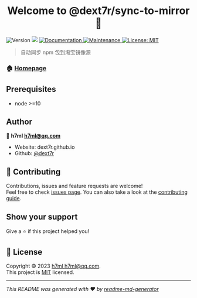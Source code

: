 <h1 align="center">Welcome to @dext7r/sync-to-mirror 👋</h1>
<p>
  <img alt="Version" src="https://img.shields.io/badge/version-0.0.1-blue.svg?cacheSeconds=2592000" />
  <img src="https://img.shields.io/badge/node-%3E%3D10-blue.svg" />
  <a href="https://github.com/dext7r/dext7r#readme" target="_blank">
    <img alt="Documentation" src="https://img.shields.io/badge/documentation-yes-brightgreen.svg" />
  </a>
  <a href="https://github.com/dext7r/dext7r/graphs/commit-activity" target="_blank">
    <img alt="Maintenance" src="https://img.shields.io/badge/Maintained%3F-yes-green.svg" />
  </a>
  <a href="https://github.com/dext7r/dext7r/blob/master/LICENSE" target="_blank">
    <img alt="License: MIT" src="https://img.shields.io/github/license/dext7r/@dext7r/sync-to-mirror" />
  </a>
</p>

> 自动同步 npm 包到淘宝镜像源

### 🏠 [Homepage](https://github.com/dext7r/dext7r#readme)

## Prerequisites

- node >=10

## Author

👤 **h7ml <h7ml@qq.com>**

* Website: dext7r.github.io
* Github: [@dext7r](https://github.com/dext7r)

## 🤝 Contributing

Contributions, issues and feature requests are welcome!<br />Feel free to check [issues page](https://github.com/dext7r/dext7r/issues). You can also take a look at the [contributing guide](https://github.com/dext7r/dext7r/blob/master/CONTRIBUTING.md).

## Show your support

Give a ⭐️ if this project helped you!

## 📝 License

Copyright © 2023 [h7ml <h7ml@qq.com>](https://github.com/dext7r).<br />
This project is [MIT](https://github.com/dext7r/dext7r/blob/master/LICENSE) licensed.

***
_This README was generated with ❤️ by [readme-md-generator](https://github.com/kefranabg/readme-md-generator)_